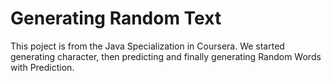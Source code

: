 # Generating Random Text
This poject is from the Java Specialization in Coursera. We started generating character, then predicting and finally generating Random Words with Prediction.
